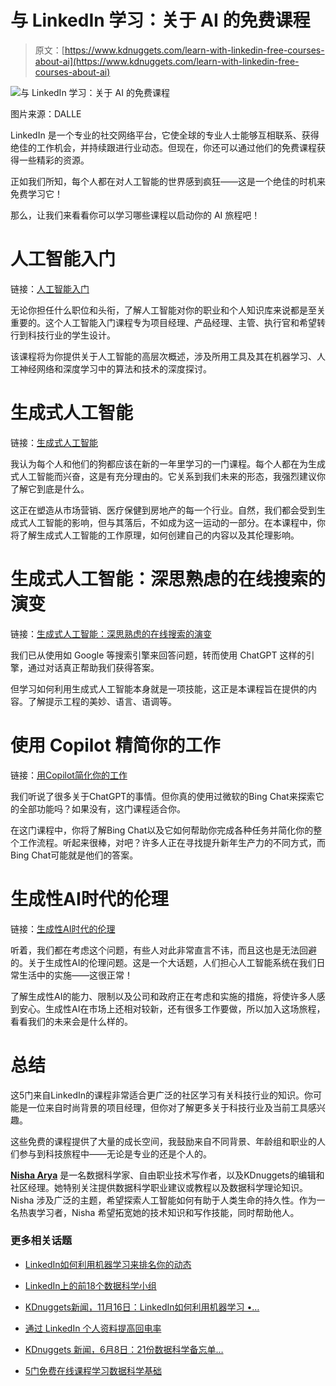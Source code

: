 # 与 LinkedIn 学习：关于 AI 的免费课程

> 原文：[https://www.kdnuggets.com/learn-with-linkedin-free-courses-about-ai](https://www.kdnuggets.com/learn-with-linkedin-free-courses-about-ai)

![与 LinkedIn 学习：关于 AI 的免费课程](../Images/9c768a180344525fc13351256c10019a.png)

图片来源：DALLE

LinkedIn 是一个专业的社交网络平台，它使全球的专业人士能够互相联系、获得绝佳的工作机会，并持续跟进行业动态。但现在，你还可以通过他们的免费课程获得一些精彩的资源。

正如我们所知，每个人都在对人工智能的世界感到疯狂——这是一个绝佳的时机来免费学习它！

那么，让我们来看看你可以学习哪些课程以启动你的 AI 旅程吧！

# 人工智能入门

链接：[人工智能入门](https://www.linkedin.com/learning/introduction-to-artificial-intelligence/why-you-need-to-know-about-artificial-intelligence)

无论你担任什么职位和头衔，了解人工智能对你的职业和个人知识库来说都是至关重要的。这个人工智能入门课程专为项目经理、产品经理、主管、执行官和希望转行到科技行业的学生设计。

该课程将为你提供关于人工智能的高层次概述，涉及所用工具及其在机器学习、人工神经网络和深度学习中的算法和技术的深度探讨。

# 生成式人工智能

链接：[生成式人工智能](https://www.linkedin.com/learning/what-is-generative-ai/generative-ai-is-a-tool-in-service-of-humanity)

我认为每个人和他们的狗都应该在新的一年里学习的一门课程。每个人都在为生成式人工智能而兴奋，这是有充分理由的。它关系到我们未来的形态，我强烈建议你了解它到底是什么。

这正在塑造从市场营销、医疗保健到房地产的每一个行业。自然，我们都会受到生成式人工智能的影响，但与其落后，不如成为这一运动的一部分。在本课程中，你将了解生成式人工智能的工作原理，如何创建自己的内容以及其伦理影响。

# 生成式人工智能：深思熟虑的在线搜索的演变

链接：[生成式人工智能：深思熟虑的在线搜索的演变](https://www.linkedin.com/learning/generative-ai-the-evolution-of-thoughtful-online-search/how-finding-and-sharing-information-online-has-evolved)

我们已从使用如 Google 等搜索引擎来回答问题，转而使用 ChatGPT 这样的引擎，通过对话真正帮助我们获得答案。

但学习如何利用生成式人工智能本身就是一项技能，这正是本课程旨在提供的内容。了解提示工程的美妙、语言、语调等。

# 使用 Copilot 精简你的工作

链接：[用Copilot简化你的工作](https://www.linkedin.com/learning/streamlining-your-work-with-microsoft-bing-chat/put-your-fingers-to-work-chatting-as-a-productivity-tool)

我们听说了很多关于ChatGPT的事情。但你真的使用过微软的Bing Chat来探索它的全部功能吗？如果没有，这门课程适合你。

在这门课程中，你将了解Bing Chat以及它如何帮助你完成各种任务并简化你的整个工作流程。听起来很棒，对吧？许多人正在寻找提升新年生产力的不同方式，而Bing Chat可能就是他们的答案。

# 生成性AI时代的伦理

链接：[生成性AI时代的伦理](https://www.linkedin.com/learning/ethics-in-the-age-of-generative-ai/generative-ai-and-ethics-the-urgency-of-now)

听着，我们都在考虑这个问题，有些人对此非常直言不讳，而且这也是无法回避的。关于生成性AI的伦理问题。这是一个大话题，人们担心人工智能系统在我们日常生活中的实施——这很正常！

了解生成性AI的能力、限制以及公司和政府正在考虑和实施的措施，将使许多人感到安心。生成性AI在市场上还相对较新，还有很多工作要做，所以加入这场旅程，看看我们的未来会是什么样的。

# 总结

这5门来自LinkedIn的课程非常适合更广泛的社区学习有关科技行业的知识。你可能是一位来自时尚背景的项目经理，但你对了解更多关于科技行业及当前工具感兴趣。

这些免费的课程提供了大量的成长空间，我鼓励来自不同背景、年龄组和职业的人们参与到科技旅程中——无论是专业的还是个人的。

[](https://www.linkedin.com/in/nisha-arya-ahmed/)****[Nisha Arya](https://www.linkedin.com/in/nisha-arya-ahmed/)**** 是一名数据科学家、自由职业技术写作者，以及KDnuggets的编辑和社区经理。她特别关注提供数据科学职业建议或教程以及数据科学理论知识。Nisha 涉及广泛的主题，希望探索人工智能如何有助于人类生命的持久性。作为一名热衷学习者，Nisha 希望拓宽她的技术知识和写作技能，同时帮助他人。

### 更多相关话题

+   [LinkedIn如何利用机器学习来排名你的动态](https://www.kdnuggets.com/2022/11/linkedin-uses-machine-learning-rank-feed.html)

+   [LinkedIn上的前18个数据科学小组](https://www.kdnuggets.com/2022/06/top-18-data-science-group-linkedin.html)

+   [KDnuggets新闻，11月16日：LinkedIn如何利用机器学习 •…](https://www.kdnuggets.com/2022/n45.html)

+   [通过 LinkedIn 个人资料提高回电率](https://www.kdnuggets.com/increase-your-callback-rate-with-a-linkedin-profile)

+   [KDnuggets 新闻，6月8日：21份数据科学备忘单…](https://www.kdnuggets.com/2022/n23.html)

+   [5门免费在线课程学习数据科学基础](https://www.kdnuggets.com/5-free-online-courses-to-learn-data-science-fundamentals)
